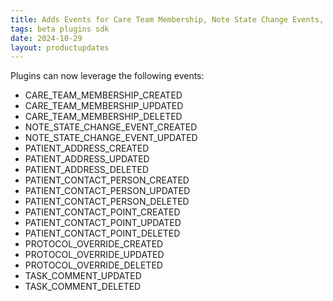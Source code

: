 ```yaml
---
title: Adds Events for Care Team Membership, Note State Change Events, Patient Addresses, Patient Contacts, Protocol Overrides, and Task Comments
tags: beta plugins sdk
date: 2024-10-29
layout: productupdates
---
```

Plugins can now leverage the following events:
- CARE_TEAM_MEMBERSHIP_CREATED
- CARE_TEAM_MEMBERSHIP_UPDATED
- CARE_TEAM_MEMBERSHIP_DELETED
- NOTE_STATE_CHANGE_EVENT_CREATED
- NOTE_STATE_CHANGE_EVENT_UPDATED
- PATIENT_ADDRESS_CREATED
- PATIENT_ADDRESS_UPDATED
- PATIENT_ADDRESS_DELETED
- PATIENT_CONTACT_PERSON_CREATED
- PATIENT_CONTACT_PERSON_UPDATED
- PATIENT_CONTACT_PERSON_DELETED
- PATIENT_CONTACT_POINT_CREATED
- PATIENT_CONTACT_POINT_UPDATED
- PATIENT_CONTACT_POINT_DELETED
- PROTOCOL_OVERRIDE_CREATED
- PROTOCOL_OVERRIDE_UPDATED
- PROTOCOL_OVERRIDE_DELETED
- TASK_COMMENT_UPDATED
- TASK_COMMENT_DELETED